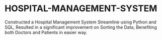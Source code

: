 # HOSPITAL-MANAGEMENT-SYSTEM
 Constructed a Hospital Management System Streamline using  Python and SQL, Resulted in a significant improvement on Sorting the Data, Benefiting  both Doctors and Patients in easier way.
